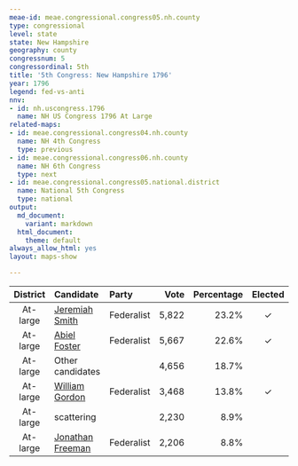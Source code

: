 ```yaml
---
meae-id: meae.congressional.congress05.nh.county
type: congressional
level: state
state: New Hampshire
geography: county
congressnum: 5
congressordinal: 5th
title: '5th Congress: New Hampshire 1796'
year: 1796
legend: fed-vs-anti
nnv:
- id: nh.uscongress.1796
  name: NH US Congress 1796 At Large
related-maps:
- id: meae.congressional.congress04.nh.county
  name: NH 4th Congress
  type: previous
- id: meae.congressional.congress06.nh.county
  name: NH 6th Congress
  type: next
- id: meae.congressional.congress05.national.district
  name: National 5th Congress
  type: national
output:
  md_document:
    variant: markdown
  html_document:
    theme: default
always_allow_html: yes
layout: maps-show

---
```


<div class="map">

</div>

<div class="results-table">

<table>
<thead>
<tr>
<th style="text-align:center;">
District
</th>
<th style="text-align:left;">
Candidate
</th>
<th style="text-align:left;">
Party
</th>
<th style="text-align:right;">
Vote
</th>
<th style="text-align:right;">
Percentage
</th>
<th style="text-align:center;">
Elected
</th>
</tr>
</thead>
<tbody>
<tr>
<td style="text-align:center;">
At-large
</td>
<td style="text-align:left;">
<a href="http://bioguide.congress.gov/scripts/biodisplay.pl?index=S000563">Jeremiah
Smith</a>
</td>
<td class="party-federalist" data-party="federalist">
Federalist
</td>
<td style="text-align:right;">
5,822
</td>
<td style="text-align:right;">
23.2%
</td>
<td style="text-align:center;">
✓
</td>
</tr>
<tr>
<td style="text-align:center;">
At-large
</td>
<td style="text-align:left;">
<a href="http://bioguide.congress.gov/scripts/biodisplay.pl?index=F000297">Abiel
Foster</a>
</td>
<td class="party-federalist" data-party="federalist">
Federalist
</td>
<td style="text-align:right;">
5,667
</td>
<td style="text-align:right;">
22.6%
</td>
<td style="text-align:center;">
✓
</td>
</tr>
<tr>
<td style="text-align:center;">
At-large
</td>
<td style="text-align:left;">
Other candidates
</td>
<td style="text-align:left;">
</td>
<td style="text-align:right;">
4,656
</td>
<td style="text-align:right;">
18.7%
</td>
<td style="text-align:center;">
</td>
</tr>
<tr>
<td style="text-align:center;">
At-large
</td>
<td style="text-align:left;">
<a href="http://bioguide.congress.gov/scripts/biodisplay.pl?index=G000318">William
Gordon</a>
</td>
<td class="party-federalist" data-party="federalist">
Federalist
</td>
<td style="text-align:right;">
3,468
</td>
<td style="text-align:right;">
13.8%
</td>
<td style="text-align:center;">
✓
</td>
</tr>
<tr>
<td style="text-align:center;">
At-large
</td>
<td style="text-align:left;">
scattering
</td>
<td style="text-align:left;">
</td>
<td style="text-align:right;">
2,230
</td>
<td style="text-align:right;">
8.9%
</td>
<td style="text-align:center;">
</td>
</tr>
<tr>
<td style="text-align:center;">
At-large
</td>
<td style="text-align:left;">
<a href="http://bioguide.congress.gov/scripts/biodisplay.pl?index=F000364">Jonathan
Freeman</a>
</td>
<td class="party-federalist" data-party="federalist">
Federalist
</td>
<td style="text-align:right;">
2,206
</td>
<td style="text-align:right;">
8.8%
</td>
<td style="text-align:center;">
</td>
</tr>
</tbody>
</table>

</div>
